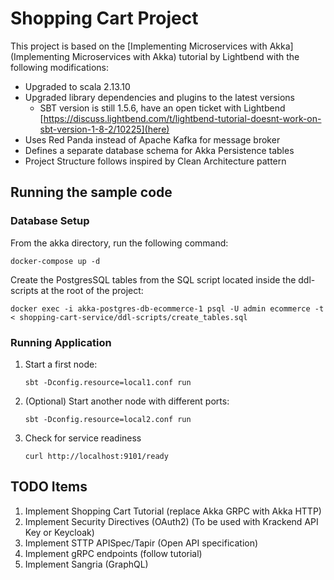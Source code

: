 # Shopping Cart Project
This project is based on the [Implementing Microservices with Akka](Implementing Microservices with Akka) tutorial by Lightbend with the following modifications:

- Upgraded to scala 2.13.10
- Upgraded library dependencies and plugins to the latest versions
  -  SBT version is still 1.5.6, have an open ticket with Lightbend [https://discuss.lightbend.com/t/lightbend-tutorial-doesnt-work-on-sbt-version-1-8-2/10225](here)
- Uses Red Panda instead of Apache Kafka for message broker
- Defines a separate database schema for Akka Persistence tables
- Project Structure follows inspired by Clean Architecture pattern

## Running the sample code

### Database Setup

From the akka directory, run the following command:
```shell
docker-compose up -d
```
Create the PostgresSQL tables from the SQL script located inside the ddl-scripts at the root of the project:
```shell
docker exec -i akka-postgres-db-ecommerce-1 psql -U admin ecommerce -t < shopping-cart-service/ddl-scripts/create_tables.sql
```

### Running Application

1. Start a first node:

    ```
    sbt -Dconfig.resource=local1.conf run
    ```

2. (Optional) Start another node with different ports:

    ```
    sbt -Dconfig.resource=local2.conf run
    ```

3. Check for service readiness

    ```
    curl http://localhost:9101/ready
    ```

## TODO Items
1. Implement Shopping Cart Tutorial (replace Akka GRPC with Akka HTTP)
2. Implement Security Directives (OAuth2) (To be used with Krackend API Key or Keycloak)
3. Implement STTP APISpec/Tapir (Open API specification)
4. Implement gRPC endpoints (follow tutorial)
4. Implement Sangria (GraphQL)